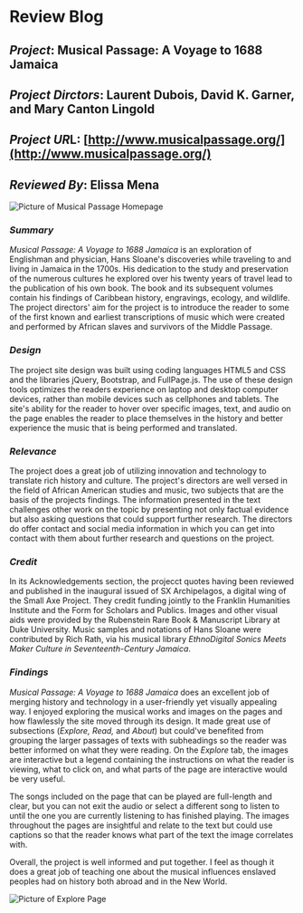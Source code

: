 # Review Blog

## *Project*: Musical Passage: A Voyage to 1688 Jamaica

## *Project Dirctors*: Laurent Dubois, David K. Garner, and Mary Canton Lingold

## *Project UR*L: [http://www.musicalpassage.org/](http://www.musicalpassage.org/)

## *Reviewed By*: Elissa Mena

![Picture of Musical Passage Homepage](https://deanna-stover.github.io/deanna-stover/images/MP1.jpg)

### *Summary*

*Musical Passage: A Voyage to 1688 Jamaica* is an exploration of Englishman and physician, Hans Sloane's discoveries while traveling to and living in Jamaica in the 1700s. His dedication to the study and preservation of the numerous cultures he explored over his twenty years of travel lead to the publication of his own book. The book and its subsequent volumes contain his findings of Caribbean history, engravings, ecology, and wildlife. The project directors' aim for the project is to introduce the reader to some of the first known and earliest transcriptions of music which were created and performed by African slaves and survivors of the Middle Passage.

### *Design*

The project site design was built using coding languages HTML5 and CSS and the libraries jQuery, Bootstrap, and FullPage.js. The use of these design tools optimizes the readers experience on laptop and desktop computer devices, rather than mobile devices such as cellphones and tablets. The site's ability for the reader to hover over specific images, text, and audio on the page enables the reader to place themselves in the history and better experience the music that is being performed and translated.

### *Relevance*

The project does a great job of utilizing innovation and technology to translate rich history and culture. The project's directors are well versed in the field of African American studies and music, two subjects that are the basis of the projects findings. The information presented in the text challenges other work on the topic by presenting not only factual evidence but also asking questions that could support further research. The directors do offer contact and social media information in which you can get into contact with them about further research and questions on the project.

### *Credit*

In its Acknowledgements section, the projecct quotes having been reviewed and published in the inaugural issued of SX Archipelagos, a digital wing of the Small Axe Project. They credit funding jointly to the Franklin Humanities Institute and the Form for Scholars and Publics. Images and other visual aids were provided by the Rubenstein Rare Book & Manuscript Library at Duke University. Music samples and notations of Hans Sloane were contributed by Rich Rath, via his musical library *EthnoDigital Sonics Meets Maker Culture in Seventeenth-Century Jamaica*.

### *Findings*

*Musical Passage: A Voyage to 1688 Jamaica* does an excellent job of merging history and technology in a user-friendly yet visually appealing way. I enjoyed exploring the musical works and images on the pages and how flawlessly the site moved through its design. It made great use of subsections (*Explore, Read,* and *About*) but could've benefited from grouping the larger passages of texts with subheadings so the reader was better informed on what they were reading. On the *Explore* tab, the images are interactive but a legend containing the instructions on what the reader is viewing, what to click on, and what parts of the page are interactive would be very useful.

The songs included on the page that can be played are full-length and clear, but you can not exit the audio or select a different song to listen to until the one you are currently listening to has finished playing. The images throughout the pages are insightful and relate to the text but could use captions so that the reader knows what part of the text the image correlates with. 

Overall, the project is well informed and put together. I feel as though it does a great job of teaching one about the musical influences enslaved peoples had on history both abroad and in the New World.

![Picture of Explore Page](https://deanna-stover.github.io/deanna-stover/images/MP2.jpg)
